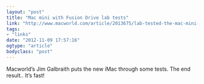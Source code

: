 ```yaml
---
layout: "post"
title: "Mac mini with Fusion Drive lab tests"
link: "http://www.macworld.com/article/2013675/lab-tested-the-mac-mini-maximized-with-fusion-drive.html"
tags: 
- "links"
date: "2012-11-09 17:57:16"
ogtype: "article"
bodyclass: "post"
---
```


Macworld’s Jim Galbraith puts the new iMac through some tests. The end result.. It’s fast!
